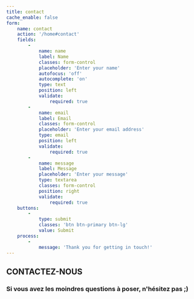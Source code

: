 ```yaml
---
title: contact
cache_enable: false
form:
    name: contact
    action: '/home#contact'
    fields:
        -
            name: name
            label: Name
            classes: form-control
            placeholder: 'Enter your name'
            autofocus: 'off'
            autocomplete: 'on'
            type: text
            position: left
            validate:
                required: true
        -
            name: email
            label: Email
            classes: form-control
            placeholder: 'Enter your email address'
            type: email
            position: left
            validate:
                required: true
        -
            name: message
            label: Message
            placeholder: 'Enter your message'
            type: textarea
            classes: form-control
            position: right
            validate:
                required: true
    buttons:
        -
            type: submit
            classes: 'btn btn-primary btn-lg'
            value: Submit
    process:
        -
            message: 'Thank you for getting in touch!'
---
```


## CONTACTEZ-NOUS
### Si vous avez les moindres questions à poser, n'hésitez pas ;)

